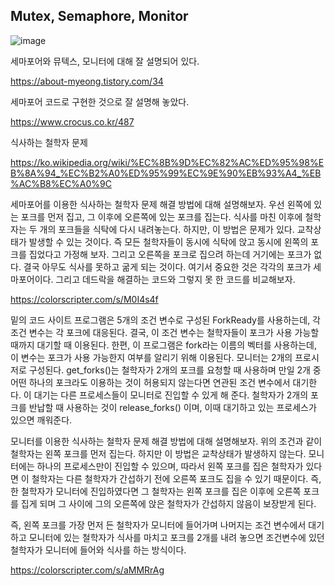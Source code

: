 ## Mutex, Semaphore, Monitor

![image](https://user-images.githubusercontent.com/21019088/56459159-a0925900-63ca-11e9-9006-6fb34cff32a6.png)

세마포어와 뮤텍스, 모니터에 대해 잘 설명되어 있다.

https://about-myeong.tistory.com/34

세마포어 코드로 구현한 것으로 잘 설명해 놓았다.

https://www.crocus.co.kr/487

식사하는 철학자 문제

https://ko.wikipedia.org/wiki/%EC%8B%9D%EC%82%AC%ED%95%98%EB%8A%94_%EC%B2%A0%ED%95%99%EC%9E%90%EB%93%A4_%EB%AC%B8%EC%A0%9C

세마포어를 이용한 식사하는 철학자 문제 해결 방법에 대해 설명해보자. 우선 왼쪽에 있는 포크를 먼저 집고, 그 이후에 오른쪽에
있는 포크를 집는다. 식사를 마친 이후에 철학자는 두 개의 포크들을 식탁에 다시 내려놓는다. 하지만, 이 방법은 문제가 있다.
교착상태가 발생할 수 있는 것이다. 즉 모든 철학자들이 동시에 식탁에 앉고 동시에 왼쪽의 포크를 집었다고 가정해 보자.
그리고 오른쪽을 포크로 집으려 하는데 거기에는 포크가 없다. 결국 아무도 식사를 못하고 굶게 되는 것이다.
여기서 중요한 것은 각각의 포크가 세마포어이다. 그리고 데드락을 해결하는 코드와 그렇지 못 한 코드를 비교해보자.

https://colorscripter.com/s/M0I4s4f

밑의 코드 사이트 프로그램은 5개의 조건 변수로 구성된 ForkReady를 사용하는데, 각 조건 변수는 각 포크에 대응된다.
결국, 이 조건 변수는 철학자들이 포크가 사용 가능할 때까지 대기할 때 이용된다. 한편, 이 프로그램은 fork라는 이름의
벡터를 사용하는데, 이 변수는 포크가 사용 가능한지 여부를 알리기 위해 이용된다. 모니터는 2개의 프로시저로 구성된다.
get_forks()는 철학자가 2개의 포크를 요청할 때 사용하며 만일 2개 중 어떤 하나의 포크라도 이용하는 것이 허용되지 않는다면
연관된 조건 변수에서 대기한다. 이 대기는 다른 프로세스들이 모니터로 진입할 수 있게 해 준다. 철학자가 2개의 포크를 반납할 때
사용하는 것이 release_forks() 이며, 이때 대기하고 있는 프로세스가 있으면 깨워준다.

모니터를 이용한 식사하는 철학자 문제 해결 방법에 대해 설명해보자. 위의 조건과 같이 철학자는 왼쪽 포크를 먼저 집는다.
하지만 이 방법은 교착상태가 발생하지 않는다. 모니터에는 하나의 프로세스만이 진입할 수 있으며, 따라서 왼쪽 포크를
집은 철학자가 있다면 이 철학자는 다른 철학자가 간섭하기 전에 오른쪽 포크도 집을 수 있기 때문이다. 즉, 한 철학자가
모니터에 진입하였다면 그 철학자는 왼쪽 포크를 집은 이후에 오른쪽 포크를 집게 되며 그 사이에 그의 오른쪽에 앉은 철학자가
간섭하지 않음이 보장받게 된다.

즉, 왼쪽 포크를 가장 먼저 든 철학자가 모니터에 들어가며 나머지는 조건 변수에서 대기하고 모니터에 있는 철학자가
식사를 마치고 포크를 2개를 내려 놓으면 조건변수에 있던 철학자가 모니터에 들어와 식사를 하는 방식이다.

https://colorscripter.com/s/aMMRrAg
